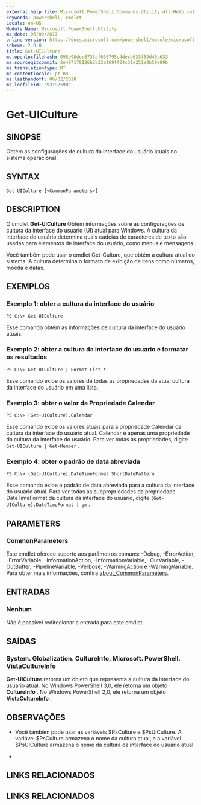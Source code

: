 ```yaml
---
external help file: Microsoft.PowerShell.Commands.Utility.dll-Help.xml
keywords: powershell, cmdlet
Locale: en-US
Module Name: Microsoft.PowerShell.Utility
ms.date: 06/09/2017
online version: https://docs.microsoft.com/powershell/module/microsoft.powershell.utility/get-uiculture?view=powershell-5.1&WT.mc_id=ps-gethelp
schema: 2.0.0
title: Get-UICulture
ms.openlocfilehash: 098e98dec6733af036795e4decb633f59d40c633
ms.sourcegitcommit: 2e497178126b2b33a169ff04c31e251e0b59e89b
ms.translationtype: MT
ms.contentlocale: pt-BR
ms.lasthandoff: 06/02/2020
ms.locfileid: "93192598"
---
```

# Get-UICulture

## SINOPSE
Obtém as configurações de cultura da interface do usuário atuais no sistema operacional.

## SYNTAX

```
Get-UICulture [<CommonParameters>]
```

## DESCRIPTION
O cmdlet **Get-UICulture** Obtém informações sobre as configurações de cultura da interface do usuário (UI) atual para Windows.
A cultura da interface do usuário determina quais cadeias de caracteres de texto são usadas para elementos de interface do usuário, como menus e mensagens.

Você também pode usar o cmdlet Get-Culture, que obtém a cultura atual do sistema.
A cultura determina o formato de exibição de itens como números, moeda e datas.

## EXEMPLOS

### Exemplo 1: obter a cultura da interface do usuário

```
PS C:\> Get-UICulture
```

Esse comando obtém as informações de cultura da interface do usuário atuais.

### Exemplo 2: obter a cultura da interface do usuário e formatar os resultados

```
PS C:\> Get-UICulture | Format-List *
```

Esse comando exibe os valores de todas as propriedades da atual cultura da interface do usuário em uma lista.

### Exemplo 3: obter o valor da Propriedade Calendar

```
PS C:\> (Get-UICulture).Calendar
```

Esse comando exibe os valores atuais para a propriedade Calendar da cultura da interface do usuário atual.
Calendar é apenas uma propriedade da cultura da interface do usuário.
Para ver todas as propriedades, digite `Get-UICulture | Get-Member` .

### Exemplo 4: obter o padrão de data abreviada

```
PS C:\> (Get-UICulture).DateTimeFormat.ShortDatePattern
```

Esse comando exibe o padrão de data abreviada para a cultura da interface do usuário atual.
Para ver todas as subpropriedades da propriedade DateTimeFormat da cultura da interface do usuário, digite `(Get-UICulture).DateTimeFormat | gm` .

## PARAMETERS

### CommonParameters
Este cmdlet oferece suporte aos parâmetros comuns: -Debug, -ErrorAction, -ErrorVariable, -InformationAction, -InformationVariable, -OutVariable, -OutBuffer, -PipelineVariable, -Verbose, -WarningAction e -WarningVariable. Para obter mais informações, confira [about_CommonParameters](https://go.microsoft.com/fwlink/?LinkID=113216).

## ENTRADAS

### Nenhum
Não é possível redirecionar a entrada para este cmdlet.

## SAÍDAS

### System. Globalization. CultureInfo, Microsoft. PowerShell. VistaCultureInfo
**Get-UICulture** retorna um objeto que representa a cultura da interface do usuário atual.
No Windows PowerShell 3,0, ele retorna um objeto **CultureInfo** .
No Windows PowerShell 2,0, ele retorna um objeto **VistaCultureInfo** .

## OBSERVAÇÕES

* Você também pode usar as variáveis $PsCulture e $PsUICulture. A variável $PsCulture armazena o nome da cultura atual, e a variável $PsUICulture armazena o nome da cultura da interface do usuário atual.

*

## LINKS RELACIONADOS

## LINKS RELACIONADOS
